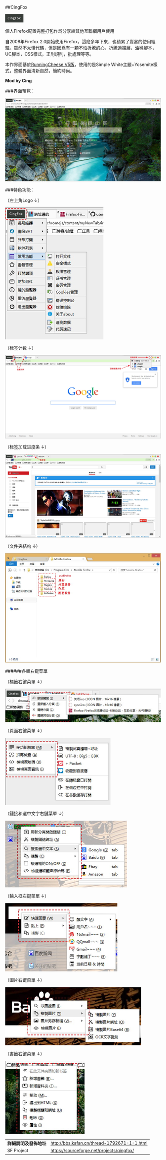##CingFox

![icon](img/icon.jpg)

個人Firefox配置完整打包作爲分享給其他互聯網用戶使用

自2008年Firefox 2.0開始使用Firefox，這麼多年下來，也積累了豐富的使用經驗。雖然不太懂代碼，但是因爲有一顆不怕折騰的心，折騰過擴展，油猴腳本，UC腳本，CSS樣式，正則規則，批處理等等。

本作界面基於[RunningCheese V5版](http://bbs.kafan.cn/thread-1821447-1-1.html)，使用的是Simple White主題+Yosemite樣式，整體界面清新自然，簡約時尚。

**Mod by Cing**

###界面預覧：

![preview](img/preview.jpg)

###特色功能：

（左上角Logo ↓）

![anobtn](img/anobtn.jpg)

（标签计数 ↓）

![tab-number](img/tab-number.jpg)

（标签加载进度条 ↓）

![progressbar](img/progressbar.jpg)

（文件夹結构 ↓）

![folder-structure](img/folder-structure.jpg)

######各類右鍵菜單

（標籤右鍵菜單 ↓）

![tab-right-menu](img/tab-right-menu.jpg)

（頁面右鍵菜單 ↓）

![page-right-menu](img/page-right-menu.jpg)

（鏈接和選中文字右鍵菜單 ↓）

![link&select-right-menu](img/link&select-right-menu.jpg)

（輸入框右鍵菜單 ↓）

![input-right-menu](img/input-right-menu.jpg)

（圖片右鍵菜單 ↓）

![image-right-menu](img/image-right-menu.jpg)

（書籤右鍵菜單 ↓）

![bookmark-right-menu](img/bookmark-right-menu.jpg)

| | |
| :--- | :--- |
| **詳細說明及發佈地址** | http://bbs.kafan.cn/thread-1792671-1-1.html |
| SF Project | https://sourceforge.net/projects/qingfox/ |
